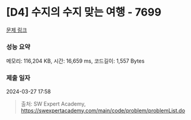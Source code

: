 # [D4] 수지의 수지 맞는 여행 - 7699 

[문제 링크](https://swexpertacademy.com/main/code/problem/problemDetail.do?contestProbId=AWqUzj0arpkDFARG) 

### 성능 요약

메모리: 116,204 KB, 시간: 16,659 ms, 코드길이: 1,557 Bytes

### 제출 일자

2024-03-27 17:58



> 출처: SW Expert Academy, https://swexpertacademy.com/main/code/problem/problemList.do